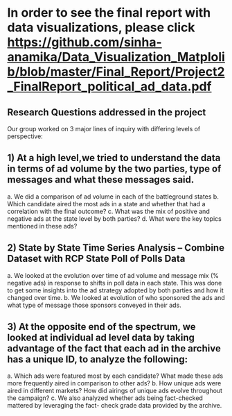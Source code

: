 
# In order to see the final report with data visualizations, please click https://github.com/sinha-anamika/Data_Visualization_Matplolib/blob/master/Final_Report/Project2_FinalReport_political_ad_data.pdf

## Research Questions addressed in the project

Our group worked on 3 major lines of inquiry with differing levels of perspective:

## 1) At a high level,we tried to understand the data in terms of ad volume by the two parties, type of messages and what these messages said.
a. We did a comparison of ad volume in each of the battleground states
b. Which candidate aired the most ads in a state and whether that had a correlation with
the final outcome?
c. What was the mix of positive and negative ads at the state level by both parties?
d. What were the key topics mentioned in these ads?

## 2) State by State Time Series Analysis – Combine Dataset with RCP State Poll of Polls Data
a. We looked at the evolution over time of ad volume and message mix (% negative ads) in response to shifts in poll data in each state. This was done to get some insights into the ad strategy adopted by both parties and how it changed over time.
b. We looked at evolution of who sponsored the ads and what type of message those sponsors conveyed in their ads.
  
## 3) At the opposite end of the spectrum, we looked at individual ad level data by taking advantage of the fact that each ad in the archive has a unique ID, to analyze the following:
a. Which ads were featured most by each candidate? What made these ads more frequently aired in comparison to other ads?
b. How unique ads were aired in different markets? How did airings of unique ads evolve throughout the campaign?
c. We also analyzed whether ads being fact-checked mattered by leveraging the fact- check grade data provided by the archive.

